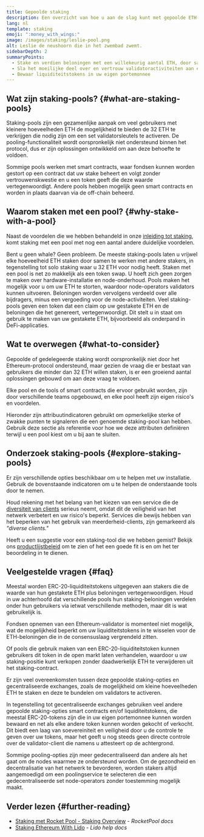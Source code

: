 ```yaml
---
title: Gepoolde staking
description: Een overzicht van hoe u aan de slag kunt met gepoolde ETH-staking
lang: nl
template: staking
emoji: ":money_with_wings:"
image: /images/staking/leslie-pool.png
alt: Leslie de neushoorn die in het zwembad zwemt.
sidebarDepth: 2
summaryPoints:
  - Stake en verdien beloningen met een willekeurig aantal ETH, door samen te werken met anderen
  - Sla het moeilijke deel over en vertrouw validatoractiviteiten aan een derde toe
  - Bewaar liquiditeitstokens in uw eigen portemonnee
---
```


## Wat zijn staking-pools? {#what-are-staking-pools}

Staking-pools zijn een gezamenlijke aanpak om veel gebruikers met kleinere hoeveelheden ETH de mogelijkheid te bieden de 32 ETH te verkrijgen die nodig zijn om een set validatorsleutels te activeren. De pooling-functionaliteit wordt oorspronkelijk niet ondersteund binnen het protocol, dus er zijn oplossingen ontwikkeld om aan deze behoefte te voldoen.

Sommige pools werken met smart contracts, waar fondsen kunnen worden gestort op een contract dat uw stake beheert en volgt zonder vertrouwenskwestie en u een token geeft die deze waarde vertegenwoordigt. Andere pools hebben mogelijk geen smart contracts en worden in plaats daarvan via de off-chain beheerd.

## Waarom staken met een pool? {#why-stake-with-a-pool}

Naast de voordelen die we hebben behandeld in onze [inleiding tot staking](/staking/), komt staking met een pool met nog een aantal andere duidelijke voordelen.

<CardGrid>
  <Card title="Lage barrière voor instap" emoji="🐟">
    Bent u geen whale? Geen probleem. De meeste staking-pools laten u vrijwel elke hoeveelheid ETH staken door samen te werken met andere stakers, in tegenstelling tot solo staking waar u 32 ETH voor nodig heeft.
  </Card>
  <Card title="Stake vandaag nog" emoji=":stopwatch:">
    Staken met een pool is net zo makkelijk als een token swap. U hoeft zich geen zorgen te maken over hardware-installatie en node-onderhoud. Pools maken het mogelijk voor u om uw ETH te storten, waardoor node-operators validators kunnen uitvoeren. Beloningen worden vervolgens verdeeld over alle bijdragers, minus een vergoeding voor de node-activiteiten.
  </Card>
  <Card title="Liquiditeitstokens" emoji=":droplet:">
    Veel staking-pools geven een token dat een claim op uw gestakete ETH en de beloningen die het genereert, vertegenwoordigt. Dit stelt u in staat om gebruik te maken van uw gestakete ETH, bijvoorbeeld als onderpand in DeFi-applicaties.
  </Card>
</CardGrid>

<StakingComparison page="pools" />

## Wat te overwegen {#what-to-consider}

Gepoolde of gedelegeerde staking wordt oorspronkelijk niet door het Ethereum-protocol ondersteund, maar gezien de vraag die er bestaat van gebruikers die minder dan 32 ETH willen staken, is er een groeiend aantal oplossingen gebouwd om aan deze vraag te voldoen.

Elke pool en de tools of smart contracts die ervoor gebruikt worden, zijn door verschillende teams opgebouwd, en elke pool heeft zijn eigen risico's en voordelen.

Hieronder zijn attribuutindicatoren gebruikt om opmerkelijke sterke of zwakke punten te signaleren die een genoemde staking-pool kan hebben. Gebruik deze sectie als referentie voor hoe we deze attributen definiëren terwijl u een pool kiest om u bij aan te sluiten.

<StakingConsiderations page="pools" />

## Onderzoek staking-pools {#explore-staking-pools}

Er zijn verschillende opties beschikbaar om u te helpen met uw installatie. Gebruik de bovenstaande indicatoren om u te helpen de onderstaande tools door te nemen.

<InfoBanner emoji="⚠️" isWarning>
Houd rekening met het belang van het kiezen van een service die de <a href="/developers/docs/nodes-and-clients/client-diversity/">diversiteit van clients</a> serieus neemt, omdat dit de veiligheid van het netwerk verbetert en uw risico's beperkt. Services die bewijs hebben van het beperken van het gebruik van meerderheid-clients, zijn gemarkeerd als <em style={{ textTransform: "uppercase" }}>"diverse clients."</em>
</InfoBanner>

<StakingProductsCardGrid category="pools" />

Heeft u een suggestie voor een staking-tool die we hebben gemist? Bekijk ons [productlijstbeleid](/contributing/adding-staking-products/) om te zien of het een goede fit is en om het ter beoordeling in te dienen.

## Veelgestelde vragen {#faq}

<ExpandableCard title="Hoe verdien ik beloningen?">
Meestal worden ERC-20-liquiditeitstokens uitgegeven aan stakers die de waarde van hun gestakete ETH plus beloningen vertegenwoordigen. Houd in uw achterhoofd dat verschillende pools hun staking-beloningen verdelen onder hun gebruikers via ietwat verschillende methoden, maar dit is wat gebruikelijk is.
</ExpandableCard>

<ExpandableCard title="Wanneer kan ik mijn stake opnemen?">

Fondsen opnemen van een Ethereum-validator is momenteel niet mogelijk, wat de mogelijkheid beperkt om uw liquiditeitstokens in te wisselen voor de ETH-beloningen die in de consensuslaag vergrendeld zitten.

Of pools die gebruik maken van een ERC-20-liquiditeitstoken kunnen gebruikers dit token in de open markt laten verhandelen, waardoor u uw staking-positie kunt verkopen zonder daadwerkelijk ETH te verwijderen uit het staking-contract.
</ExpandableCard>

<ExpandableCard title="Is dit anders dan staking met mijn exchange?">
Er zijn veel overeenkomsten tussen deze gepoolde staking-opties en gecentraliseerde exchanges, zoals de mogelijkheid om kleine hoeveelheden ETH te staken en deze te bundelen om validators te activeren.

In tegenstelling tot gecentraliseerde exchanges gebruiken veel andere gepoolde staking-opties smart contracts en/of liquiditeitstokens, die meestal ERC-20-tokens zijn die in uw eigen portemonnee kunnen worden bewaard en net als elke andere token kunnen worden gekocht of verkocht. Dit biedt een laag van soevereiniteit en veiligheid door u de controle te geven over uw tokens, maar het geeft u nog steeds geen directe controle over de validator-client die namens u attesteert op de achtergrond.

Sommige pooling-opties zijn meer gedecentraliseerd dan andere als het gaat om de nodes waarmee ze ondersteund worden. Om de gezondheid en decentralisatie van het netwerk te bevorderen, worden stakers altijd aangemoedigd om een poolingservice te selecteren die een gedecentraliseerde set node-operators zonder toestemming mogelijk maakt.
</ExpandableCard>

## Verder lezen {#further-reading}

- [Staking met Rocket Pool - Staking Overview](https://docs.rocketpool.net/guides/staking/overview.html) - _RocketPool docs_
- [Staking Ethereum With Lido](https://help.lido.fi/en/collections/2947324-staking-ethereum-with-lido) - _Lido help docs_
